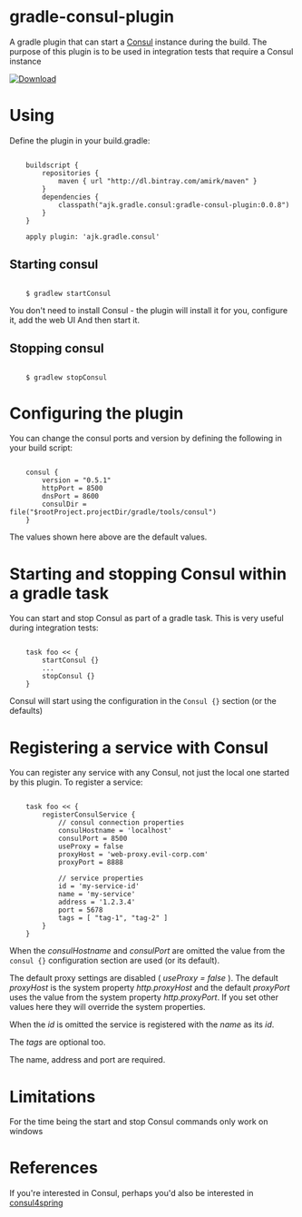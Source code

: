 # gradle-consul-plugin
A gradle plugin that can start a [Consul](https://consul.io) instance during the build. The purpose of this plugin is to
be used in integration tests that require a Consul instance

[ ![Download](https://api.bintray.com/packages/amirk/maven/gradle-consul-plugin/images/download.svg) ](https://bintray.com/amirk/maven/gradle-consul-plugin/_latestVersion)

# Using

Define the plugin in your build.gradle:

```

    buildscript {
        repositories {
            maven { url "http://dl.bintray.com/amirk/maven" }
        }
        dependencies {
            classpath("ajk.gradle.consul:gradle-consul-plugin:0.0.8")
        }
    }

    apply plugin: 'ajk.gradle.consul'
```

## Starting consul

```

    $ gradlew startConsul

```

You don't need to install Consul - the plugin will install it for you, configure it, add the web UI And then start it.

## Stopping consul

```

    $ gradlew stopConsul
```

# Configuring the plugin

You can change the consul ports and version by defining the following in your build script:

```

    consul {
        version = "0.5.1"
        httpPort = 8500
        dnsPort = 8600
        consulDir = file("$rootProject.projectDir/gradle/tools/consul")
    }

```

The values shown here above are the default values.

# Starting and stopping Consul within a gradle task

You can start and stop Consul as part of a gradle task. This is very useful during integration tests:

```

    task foo << {
        startConsul {}
        ...
        stopConsul {}
    }

```

Consul will start using the configuration in the `Consul {}` section (or the defaults)

# Registering a service with Consul

You can register any service with any Consul, not just the local one started by this plugin. To register a service:

```

    task foo << {
        registerConsulService {
            // consul connection properties
            consulHostname = 'localhost'
            consulPort = 8500
            useProxy = false
            proxyHost = 'web-proxy.evil-corp.com'
            proxyPort = 8888

            // service properties
            id = 'my-service-id'
            name = 'my-service'
            address = '1.2.3.4'
            port = 5678
            tags = [ "tag-1", "tag-2" ]
        }
    }

```

When the *consulHostname* and *consulPort* are omitted the value from the `consul {}` configuration section are used (or
its default).

The default proxy settings are disabled ( *useProxy = false* ). The default *proxyHost* is the system property
*http.proxyHost* and the default *proxyPort* uses the value from the system property *http.proxyPort*. If you set other
values here they will override the system properties.

When the *id* is omitted the service is registered with the *name* as its *id*.

The *tags* are optional too.
 
The name, address and port are required.

# Limitations

For the time being the start and stop Consul commands only work on windows 

# References

If you're interested in Consul, perhaps you'd also be interested in [consul4spring](https://github.com/amirkibbar/plum)